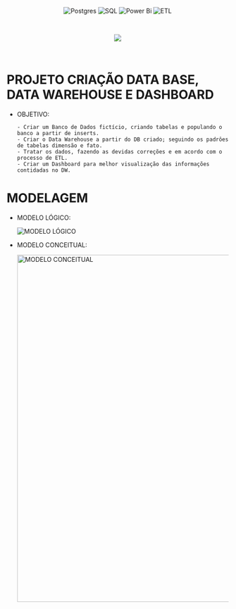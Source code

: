 <div align="center">
	
![Postgres](https://img.shields.io/badge/postgres-%23316192.svg?style=for-the-badge&logo=postgresql&logoColor=white) ![SQL](https://img.shields.io/badge/SQL-%2300758F.svg?style=for-the-badge&logo=sql&logoColor=white) ![Power Bi](https://img.shields.io/badge/power_bi-F2C811?style=for-the-badge&logo=powerbi&logoColor=black) ![ETL](https://img.shields.io/badge/ETL-pink?style=for-the-badge&logo=sql&logoColor=white)

</div>
<br>

<p align="center">
<img src="http://img.shields.io/static/v1?label=STATUS&message=EM%20DESENVOLVIMENTO&color=GREEN&style=for-the-badge"/>
</p>
<br>


# PROJETO CRIAÇÃO DATA BASE, DATA WAREHOUSE E DASHBOARD

  - OBJETIVO:
    
        - Criar um Banco de Dados fictício, criando tabelas e populando o banco a partir de inserts.
        - Criar o Data Warehouse a partir do DB criado; seguindo os padrôes de tabelas dimensão e fato.
        - Tratar os dados, fazendo as devidas correções e em acordo com o processo de ETL.
        - Criar um Dashboard para melhor visualização das informações contidadas no DW.
    
# MODELAGEM

  - MODELO LÓGICO:

    ![MODELO LÓGICO](https://github.com/israelalvees/scrip-criacao-DB/assets/128307729/08f5724d-2145-4b3d-9a55-77923b59588c)

  - MODELO CONCEITUAL:

    <img width="789" alt="MODELO CONCEITUAL" src="https://github.com/israelalvees/scrip-criacao-DB/assets/128307729/60e97a5e-883d-456a-a76a-f23f1222658d">
  
